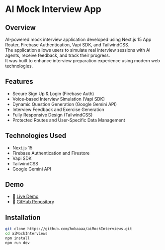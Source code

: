 # AI Mock Interview App

## Overview
AI-powered mock interview application developed using Next.js 15 App Router, Firebase Authentication, Vapi SDK, and TailwindCSS.  
The application allows users to simulate real interview sessions with AI agents, receive feedback, and track their progress.  
It was built to enhance interview preparation experience using modern web technologies.

## Features
- Secure Sign Up & Login (Firebase Auth)
- Voice-based Interview Simulation (Vapi SDK)
- Dynamic Question Generation (Google Gemini API)
- Interview Feedback and Exercise Generation
- Fully Responsive Design (TailwindCSS)
- Protected Routes and User-Specific Data Management

## Technologies Used
- Next.js 15
- Firebase Authentication and Firestore
- Vapi SDK
- TailwindCSS
- Google Gemini API

## Demo
- 🔗 [Live Demo](https://ai-mock-interviews-olive-phi.vercel.app/)
- 🔗 [GitHub Repository](https://github.com/hobaaaa/aiMockInterviews)

## Installation

```bash
git clone https://github.com/hobaaaa/aiMockInterviews.git
cd aiMockInterviews
npm install
npm run dev
```
